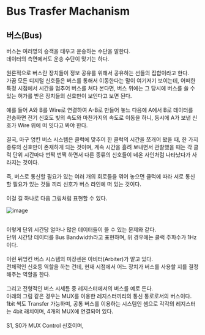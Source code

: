 # Bus Trasfer Machanism

## 버스(Bus)
버스는 여러명의 승객을 태우고 운송하는 수단을 말한다.
<br>
데이터의 측면에서도 운송 수단이 맞기는 하다.
<br>
<br>
원론적으로 버스란 장치들이 정보 공유를 위해서 공유하는 선들의 집합이라고 한다.
<br>
가끔 모든 디지털 신호들은 버스를 통해서 이동한다는 말이 여기저기 보이는데, 어떠한 특정 시점에서 시간을 멈추어 버스를 쳐다 본다면, 버스 위에는 그 당시에 버스를 쓸 수 있는 허가를 받은 장치들의 신호만이 보인다고 보면 된다.
<br>
<br>
예를 들어 A와 B를 Wire로 연결하여 A-B로 만들어 놓느 다음에 A에서 B로 데이터를 전송하면 전기 신호도 빛의 속도와 마찬가지의 속도로 이동을 하니, 동시에 A가 보낸 신호가 Wire 위에 떠 잇다고 봐야 한다.
<br>
<br>
결국, 마구 엉킨 버스 시스템은 클럭에 맞추어 한 클럭의 시간을 쪼개어 봤을 때, 한 가지 종류의 신호만이 존재하게 되는 것이며, 계속 시간을 흘려 보내면서 관찰했을 때는 각 클럭 단위 시간마다 번쩍 번쩍 하면서 다른 종류의 신호들이 네온 사인처럼 나타났다가 사라지는 것이다.
<br>
<br>
즉, 버스로 통신할 필요가 있는 여러 개의 회로들을 엮어 놓으면 클럭에 따라 서로 통신할 필요가 있는 것들 끼리 신호가 버스 라인에 떠 있는 것이다.
<br>
<br>
이걸 길 하나로 다음 그림처럼 표현할 수 있다.
<br>

![image](https://github.com/JeHeeYu/Book-Reviews/assets/87363461/12766f65-a4bc-4ecf-be6c-b63fc1c16980)

<br>
이렇게 단위 시간당 얼마나 많은 데이터들이 뜰 수 있는 문제와 같다.
<br>
단위 시간당 데이터를 Bus Bandwidth라고 표현하며, 위 경우에는 클럭 주파수가 1Hz이다.
<br>
<br>
이런 뒤엉킨 버스 시스템의 미장센은 아비터(Arbiter)가 맡고 있다.
<br>
전체적인 신호등 역할을 하는 건데, 현재 시점에서 어느 장치가 버스를 사용할 지를 결정해주는 역할을 한다.
<br>
<br>
그리고 전형적인 버스 시세틈 중 레지스터에서의 버스를 예로 든다.
<br>
아래의 그림 같은 경우는 MUX를 이용한 레지스터끼리의 통신 통로로서의 버스이다.
<br>
1bit 씩도 Transfer 가능하며, 공통 버스를 이용하는 시스템인 셈으로 각각의 레지스터는 4bit 래치이며, 4개의 MUX에 연결되어 있다.
<br>
<br>
S1, S0가 MUX Control 신호이며,
